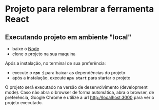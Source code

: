 # Projeto para relembrar a ferramenta React


## Executando projeto em ambiente "local"
- baixe o [Node](https://nodejs.org/en)
- clone o projeto na sua maquina


Após a instalação, no terminal de sua preferência:
- execute o **`npm i`** para baixar as dependências do projeto
- após a instalação, execute **`npm start`** para startar o projeto

O projeto será executado na versão de desenvolvimento (development mode).
Caso não abra o browser de forma automática, abra o browser, de preferência, Google Chrome e utilize a url [http://localhost:3000](http://localhost:3000) para ver o projeto executado.
